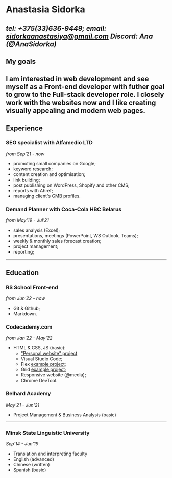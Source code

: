 # Anastasia Sidorka
*tel: +375(33)636-9449; email: sidorkaanastasiya@gmail.com*
*Discord: Ana (@AnaSidorka)*
---
## My goals

I am interested in web development and see myself as a Front-end developer with futher goal to grow to the Full-stack developer role. 
I closely work with the websites now and I like creating visually appealing and modern web pages.
---
## Experience
### SEO specialist with **Alfamedio LTD**
*from Sep'21 - now*
- promoting small companies on Google;
- keyword research;
- content creation and optimisation;
- link building;
- post publishing on WordPress, Shopify and other CMS;
- reports with Ahref;
- managing client's GMB profiles.
### Demand Planner with **Coca-Cola HBC Belarus**
*from May'19 - Jul'21*
- sales analysis (Excel);
- presentations, meetings (PowerPoint, WS Outlook, Teams);
- weekly & monthly sales forecast creation;
- project management;
- reporting;
---
## Education
### RS School Front-end
*from Jun'22 - now*
- Git & Github;
- Markdown.
### Codecademy.com
*from Jan'22 - May'22*
- HTML & CSS, JS (basic):
    * ["Personal website" project](https://anasidorka.github.io/personal2/home.html)
    * Visual Studio Code;
    * Flex [example project](https://github.com/AnaSidorka/tea_shop);
    * Grid [example project](https://github.com/AnaSidorka/grid.github.io);
    * Responsive website (@media);
    * Chrome DevTool. 
### Belhard Academy
*May'21 - Jun'21*
- Project Management & Business Analysis (basic)
---
### Minsk State Linguistic University
*Sep'14 - Jun'19*
- Translation and interpreting faculty
- English (advanced)
- Chinese (written)
- Spanish (basic) 

